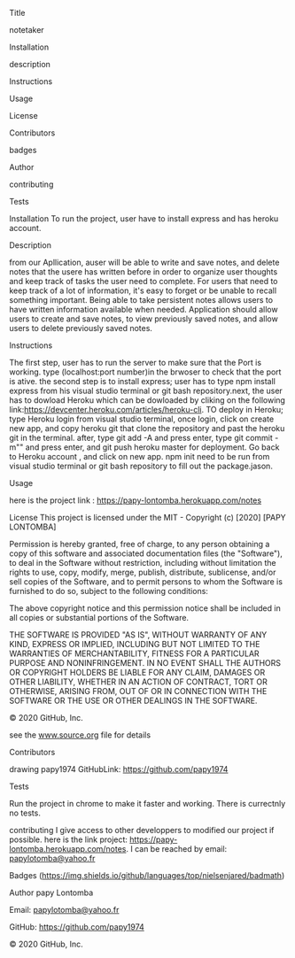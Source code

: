 Title

notetaker

Installation

description

Instructions

Usage

License

Contributors

badges

Author

contributing

Tests

Installation
To run the project, user have to install express and has heroku account.

Description

from our Apllication, auser will be able to write and save notes, and  delete notes that the usere has written before in order 
to organize user thoughts and keep track of tasks the user need to complete.
For users that need to keep track of a lot of information, it's easy to forget or be unable to recall something important. Being able to take persistent notes allows users to have written information available when needed.
Application should allow users to create and save notes, to view previously saved notes, and allow users to delete previously saved notes.


Instructions

The first step, user has to run the server to make sure that the Port is working. type (localhost:port number)in the brwoser to check that the port is ative. the second step is to install express; user has to type npm install express from his visual studio terminal or git bash repository.next, the user has to dowload Heroku which can be dowloaded by cliking on the following
link:https://devcenter.heroku.com/articles/heroku-cli. TO deploy in Heroku; type Heroku login from visual studio terminal, once login, click on create new app, and copy  heroku git that clone the repository and past the heroku git in the terminal. after, type git add -A and press enter, type git commit -m"" and press enter, and git push heroku master for deployment. Go back to Heroku account , and click on new app. 
npm init need to be run from visual studio terminal or git bash repository to fill out the package.jason. 


Usage

here is  the project link :  https://papy-lontomba.herokuapp.com/notes

License
This project is licensed under the MIT - Copyright (c) [2020] [PAPY LONTOMBA]

Permission is hereby granted, free of charge, to any person obtaining a copy of this software and associated documentation files (the "Software"), to deal in the Software without restriction, including without limitation the rights to use, copy, modify, merge, publish, distribute, sublicense, and/or sell copies of the Software, and to permit persons to whom the Software is furnished to do so, subject to the following conditions:

The above copyright notice and this permission notice shall be included in all copies or substantial portions of the Software.

THE SOFTWARE IS PROVIDED "AS IS", WITHOUT WARRANTY OF ANY KIND, EXPRESS OR IMPLIED, INCLUDING BUT NOT LIMITED TO THE WARRANTIES OF MERCHANTABILITY, FITNESS FOR A PARTICULAR PURPOSE AND NONINFRINGEMENT. IN NO EVENT SHALL THE AUTHORS OR COPYRIGHT HOLDERS BE LIABLE FOR ANY CLAIM, DAMAGES OR OTHER LIABILITY, WHETHER IN AN ACTION OF CONTRACT, TORT OR OTHERWISE, ARISING FROM, OUT OF OR IN CONNECTION WITH THE SOFTWARE OR THE USE OR OTHER DEALINGS IN THE SOFTWARE.

© 2020 GitHub, Inc.

see the www.source.org file for details

Contributors


drawing papy1974 GitHubLink: https://github.com/papy1974

Tests

Run the project in chrome to make it faster and working. There is currectnly no tests.

contributing
I give access to other developpers to modified our project if possible. here is the link project:  https://papy-lontomba.herokuapp.com/notes. I can be reached by email: papylotomba@yahoo.fr

Badges
(https://img.shields.io/github/languages/top/nielsenjared/badmath)

Author
papy Lontomba

Email: papylotomba@yahoo.fr

GitHub: https://github.com/papy1974

© 2020 GitHub, Inc.
